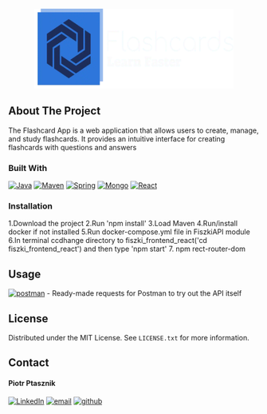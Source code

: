 
<!-- Improved compatibility of back to top link: See: https://github.com/othneildrew/Best-README-Template/pull/73 -->
<!--
*** Thanks for checking out the Best-README-Template. If you have a suggestion
*** that would make this better, please fork the repo and create a pull request
*** or simply open an issue with the tag "enhancement".
*** Don't forget to give the project a star!
*** Thanks again! Now go create something AMAZING! :D
-->



<!-- PROJECT SHIELDS -->
<!--
*** I'm using markdown "reference style" links for readability.
*** Reference links are enclosed in brackets [ ] instead of parentheses ( ).
*** See the bottom of this document for the declaration of the reference variables
*** for contributors-url, forks-url, etc. This is an optional, concise syntax you may use.
*** https://www.markdownguide.org/basic-syntax/#reference-style-links
-->
<!-- PROJECT LOGO -->
<br />
<div align="center">
  <a href="https://github.com/PiotrPtasznik/Fiszki">
    <img src="https://github.com/PiotrPtasznik/Fiszki/blob/fdb8443bc771781879cd11db3859cadef3876ca0/fiszki_frontend_react/src/components/Navbar/logoIcon.webp" alt="Logo" width="400" height="160">
  </a>
  
</div>

<!-- ABOUT THE PROJECT -->
## About The Project
The Flashcard App is a web application that allows users to create, manage, and study flashcards. It provides an intuitive interface for creating flashcards with questions and answers




### Built With

[![Java][Java]][Java-url]
[![Maven][Maven]][Maven-url]
[![Spring][Spring]][Spring-url]
[![Mongo][Mongo]][Mongo-url]
[![React][React.js]][React-url]



### Installation
1.Download the project
2.Run 'npm install'
3.Load Maven
4.Run/install docker if not installed
5.Run docker-compose.yml file in FiszkiAPI module 
6.In terminal ccdhange directory to fiszki_frontend_react('cd fiszki_frontend_react') and then type 'npm start' 
7. npm rect-router-dom


<!-- USAGE EXAMPLES -->
## Usage
  
[![postman][postman-shield]][postman-url]  -  Ready-made requests for Postman to try out the API itself

<!-- LICENSE -->
## License

Distributed under the MIT License. See `LICENSE.txt` for more information.

<!-- CONTACT -->
## Contact
#### Piotr Ptasznik
[![LinkedIn][linkedin-shield]][linkedin-url-pp]
[![email][gmail-shield]][gmail-url-pp]
[![github][github-shield]][github-url-pp]




<!-- MARKDOWN LINKS & IMAGES -->
<!-- https://www.markdownguide.org/basic-syntax/#reference-style-links -->
[contributors-url]: https://github.com/PiotrPtasznik/Fiszki/graphs/contributors
[forks-shield]: https://github.com/PiotrPtasznik/Fiszki.svg?style=for-the-badge
[forks-url]: https://github.com/PiotrPtasznik/Fiszkinetwork/members
[stars-shield]: https://github.com/PiotrPtasznik/Fiszki.svg?style=for-the-badge
[stars-url]: https://github.com/PiotrPtasznik/Fiszki/stargazers
[issues-shield]: https://github.com/PiotrPtasznik/Fiszki.svg?style=for-the-badge
[issues-url]: https://github.com/PiotrPtasznik/Fiszki/issues
[license-shield]: https://img.shields.io/github/license/othneildrew/Best-README-Template.svg?style=for-the-badge
[license-url]: https://github.com/PiotrPtasznik/Fiszki/blob/master/LICENSE.txt
[linkedin-shield]: https://img.shields.io/badge/-LinkedIn-black.svg?style=for-the-badge&logo=linkedin&colorB=555
[linkedin-url-pp]: www.linkedin.com/in/piotr-ptasznik
[gmail-shield]: https://img.shields.io/badge/Gmail-D14836?style=for-the-badge&logo=gmail&logoColor=white
[gmail-url-pp]: mailto:piotr.ptasznik111@gmail.com
[github-shield]: https://img.shields.io/badge/GitHub-100000?style=for-the-badge&logo=github&logoColor=white
[github-url-pp]: https://github.com/PiotrPtasznik
[postman-shield]: https://img.shields.io/badge/Postman-FF6C37?style=for-the-badge&logo=Postman&logoColor=white  
[postman-url]:  https://www.postman.com/grey-escape-417892/workspace/fluere/collection/26441753-0b973e4a-1882-457d-9497-5dab2a271168?action=share&creator=26441753
[product-screenshot]: images/screenshot.png
[Maven]: https://img.shields.io/badge/Maven-ECE7ED?style=for-the-badge&logo=apachemaven&logoColor=CB2136
[Maven-url]: https://maven.apache.org/
[Spring]: https://img.shields.io/badge/Spring-6db33f?style=for-the-badge&logo=springboot&logoColor=white 
[Spring-url]: https://spring.io/
[Mongo]: https://img.shields.io/badge/MongoDB-00684a?style=for-the-badge&logo=mongodb&logoColor=00ed64

[React.js]: https://img.shields.io/badge/-ReactJs-61DAFB?logo=react&logoColor=white&style=for-the-badge
[React-url]: https://pl.legacy.reactjs.org/
[Java]: https://img.shields.io/badge/Java-ED8B00?style=for-the-badge&logo=openjdk&logoColor=white
[Java-url]: https://www.java.com/pl/

[Mongo-url]: https://www.mongodb.com/
